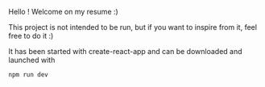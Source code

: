 Hello ! Welcome on my resume :)

This project is not intended to be run, but if you want to inspire from it, feel free to do it :)

It has been started with create-react-app and can be downloaded and launched with 

```
npm run dev
```
